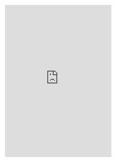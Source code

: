 <HTML>
<HEAD>
<TITLE>
</TITLE>
</HEAD>
<BODY><iframe src="https://discordapp.com/widget?id=327737096372748288&theme=dark" width="350" height="500" allowtransparency="true" frameborder="0"></iframe>
</BODY>
</HTML>

